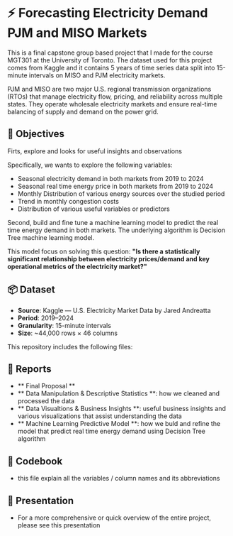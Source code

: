 # ⚡ Forecasting Electricity Demand PJM and MISO Markets
This is a final capstone group based project that I made for the course MGT301 at the University of Toronto. The dataset used for this project comes from Kaggle and it contains 5 years of time series data split into 15-minute intervals on MISO and PJM electricity markets. 

PJM and MISO are two major U.S. regional transmission organizations (RTOs) that manage electricity flow, pricing, and reliability across multiple states. They operate wholesale electricity markets and ensure real-time balancing of supply and demand on the power grid.

## 🎯 Objectives
Firts, explore and looks for useful insights and observations

Specifically, we wants to explore the following variables:
- Seasonal electricity demand in both markets from 2019 to 2024
- Seasonal real time energy price in both markets from 2019 to 2024
- Monthly Distribution of various energy sources over the studied period
- Trend in monthly congestion costs
- Distribution of various useful variables or predictors

Second, build and fine tune a machine learning model to predict the real time energy demand in both markets. The underlying algorithm is Decision Tree machine learning model.

This model focus on solving this question:
**"Is there a statistically significant relationship between electricity prices/demand and key operational metrics of the electricity market?"**

## 📦 Dataset
- **Source**: Kaggle — U.S. Electricity Market Data by Jared Andreatta
- **Period**: 2019–2024
- **Granularity**: 15-minute intervals
- **Size**: ~44,000 rows × 46 columns

This repository includes the following files:

## 📝 Reports 
- ** Final Proposal **
- ** Data Manipulation & Descriptive Statistics **: how we cleaned and processed the data
- ** Data Visualtions & Business Insights **: useful business insights and various visualizations that assist understanding the data
- ** Machine Learning Predictive Model **: how we buld and refine the model that predict real time energy demand using Decision Tree algorithm

## 📒 Codebook
- this file explain all the variables / column names and its abbreviations

## 💬 Presentation
- For a more comprehensive or quick overview of the entire project, please see this presentation
